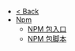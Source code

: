 - [< Back](/ 'Fool')
- [Npm](./)
  - [NPM 包入口](package-entry-points.md)
  - [NPM 包脚本](package-scripts.md)
